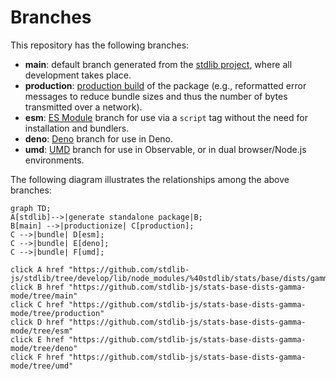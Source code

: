 <!--

@license Apache-2.0

Copyright (c) 2022 The Stdlib Authors.

Licensed under the Apache License, Version 2.0 (the "License");
you may not use this file except in compliance with the License.
You may obtain a copy of the License at

    http://www.apache.org/licenses/LICENSE-2.0

Unless required by applicable law or agreed to in writing, software
distributed under the License is distributed on an "AS IS" BASIS,
WITHOUT WARRANTIES OR CONDITIONS OF ANY KIND, either express or implied.
See the License for the specific language governing permissions and
limitations under the License.

-->

# Branches

This repository has the following branches:

-   **main**: default branch generated from the [stdlib project][stdlib-url], where all development takes place.
-   **production**: [production build][production-url] of the package (e.g., reformatted error messages to reduce bundle sizes and thus the number of bytes transmitted over a network).
-   **esm**: [ES Module][esm-url] branch for use via a `script` tag without the need for installation and bundlers.
-   **deno**: [Deno][deno-url] branch for use in Deno.
-   **umd**: [UMD][umd-url] branch for use in Observable, or in dual browser/Node.js environments.

The following diagram illustrates the relationships among the above branches:

```mermaid
graph TD;
A[stdlib]-->|generate standalone package|B;
B[main] -->|productionize| C[production];
C -->|bundle| D[esm];
C -->|bundle| E[deno];
C -->|bundle| F[umd];

click A href "https://github.com/stdlib-js/stdlib/tree/develop/lib/node_modules/%40stdlib/stats/base/dists/gamma/mode"
click B href "https://github.com/stdlib-js/stats-base-dists-gamma-mode/tree/main"
click C href "https://github.com/stdlib-js/stats-base-dists-gamma-mode/tree/production"
click D href "https://github.com/stdlib-js/stats-base-dists-gamma-mode/tree/esm"
click E href "https://github.com/stdlib-js/stats-base-dists-gamma-mode/tree/deno"
click F href "https://github.com/stdlib-js/stats-base-dists-gamma-mode/tree/umd"
```

[stdlib-url]: https://github.com/stdlib-js/stdlib/tree/develop/lib/node_modules/%40stdlib/stats/base/dists/gamma/mode
[production-url]: https://github.com/stdlib-js/stats-base-dists-gamma-mode/tree/production
[deno-url]: https://github.com/stdlib-js/stats-base-dists-gamma-mode/tree/deno
[umd-url]: https://github.com/stdlib-js/stats-base-dists-gamma-mode/tree/umd
[esm-url]: https://github.com/stdlib-js/stats-base-dists-gamma-mode/tree/esm